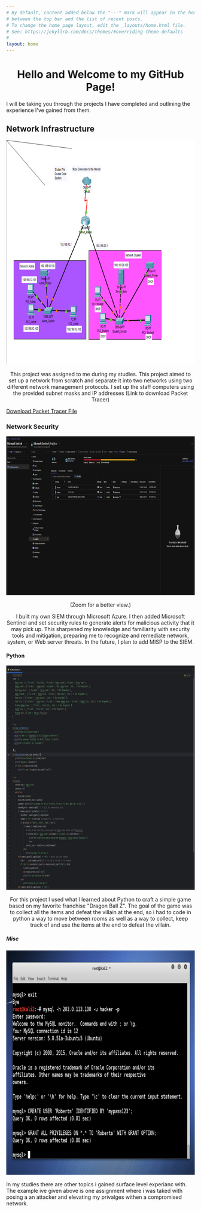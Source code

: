 ```yaml
---
# By default, content added below the "---" mark will appear in the home page
# between the top bar and the list of recent posts.
# To change the home page layout, edit the _layouts/home.html file.
# See: https://jekyllrb.com/docs/themes/#overriding-theme-defaults
#
layout: home
---
```

<h1 style="text-align: center;">Hello and Welcome to my GitHub Page!</h1>
<p> I will be taking you through the projects I have completed and outlining the experience I've gained from them. </p>

<h2> Network Infrastructure </h2>
<img src="Complete Network.png" height="600" width="2000">  
<p style="text-align: center;"> This project was assigned to me during my studies. This project aimed to set up a network from scratch and separate it into two networks using two different network management protocols. I set up the staff computers using the provided subnet masks and IP addresses (Link to download Packet Tracer) </p>
<a href="CYB 210 Module Five Activity Packet Tracer.pkt" download>
    Download Packet Tracer File
</a>
<h3> Network Security </h3>
<img src="SIEM.png" alt="My Image" height="425" width="3500">
<p style="text-align: center;"> (Zoom for a better view.) </p> 
<p style="text-align: center;"> I built my own SIEM through Microsoft Azure. I then added Microsoft Sentinel and set security rules to generate alerts for malicious activity that it may pick up. This sharpened my knowledge and familiarity with security tools and mitigation, preparing me to recognize and remediate network, system, or Web server threats. In the future, I plan to add MISP to the SIEM. </p>
<h4> Python </h4>
<img src="pycharm.png" height="600" width="2000"> 
<p style="text-align: center;"> For this project I used what I learned about Python to craft a simple game based on my favorite franchise "Dragon Ball Z". The goal of the game was to collect all the items and defeat the villain at the end, so i had to code in python a way to move between rooms as well as a way to collect, keep track of and use the items at the end to defeat the villain. </p>
<h5> Misc </h5>
<img src="Wireshark.png" height="600" width="2000"> 
<p> In my studies there are other topics i gained surface level experianc with. The example ive given above is one assignment where i was taked with posing a an attacker and elevating my privalges withen a compromised network. </p>
